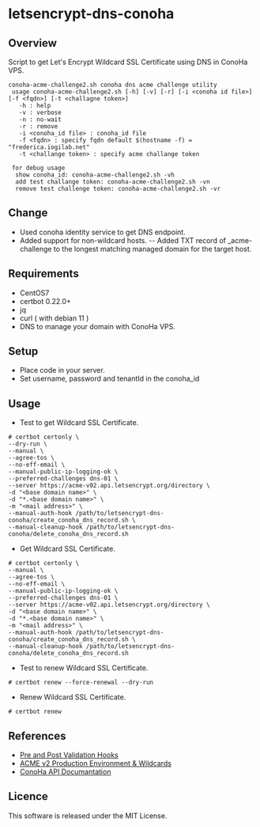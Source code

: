 # letsencrypt-dns-conoha

## Overview
Script to get Let's Encrypt Wildcard SSL Certificate using DNS in ConoHa VPS.

```
conoha-acme-challenge2.sh conoha dns acme challenge utility
 usage conoha-acme-challenge2.sh [-h] [-v] [-r] [-i <conoha id file>] [-f <fqdn>] [-t <challagne token>]
   -h : help
   -v : verbose
   -n : no-wait
   -r : remove
   -i <conoha_id file> : conoha_id file
   -f <fqdn> : specify fqdn default $(hostname -f) = "frederica.iogilab.net"
   -t <challange token> : specify acme challange token

 for debug usage
  show conoha_id: conoha-acme-challenge2.sh -vh
  add test challange token: conoha-acme-challenge2.sh -vn
  remove test challenge token: conoha-acme-challenge2.sh -vr
```

## Change
- Used conoha identity service to get DNS endpoint.
- Added support for non-wildcard hosts.
-- Added TXT record of _acme-challenge to the longest matching managed domain for the target host.

## Requirements
- CentOS7
- certbot 0.22.0+
- jq
- curl ( with debian 11 )
- DNS to manage your domain with ConoHa VPS.

## Setup
- Place code in your server.
- Set username, password and tenantId in the conoha_id

## Usage
- Test to get Wildcard SSL Certificate.
```
# certbot certonly \
--dry-run \
--manual \
--agree-tos \
--no-eff-email \
--manual-public-ip-logging-ok \
--preferred-challenges dns-01 \
--server https://acme-v02.api.letsencrypt.org/directory \
-d "<base domain name>" \
-d "*.<base domain name>" \
-m "<mail address>" \
--manual-auth-hook /path/to/letsencrypt-dns-conoha/create_conoha_dns_record.sh \
--manual-cleanup-hook /path/to/letsencrypt-dns-conoha/delete_conoha_dns_record.sh
```

- Get Wildcard SSL Certificate.
```
# certbot certonly \
--manual \
--agree-tos \
--no-eff-email \
--manual-public-ip-logging-ok \
--preferred-challenges dns-01 \
--server https://acme-v02.api.letsencrypt.org/directory \
-d "<base domain name>" \
-d "*.<base domain name>" \
-m "<mail address>" \
--manual-auth-hook /path/to/letsencrypt-dns-conoha/create_conoha_dns_record.sh \
--manual-cleanup-hook /path/to/letsencrypt-dns-conoha/delete_conoha_dns_record.sh
```

- Test to renew Wildcard SSL Certificate.
```
# certbot renew --force-renewal --dry-run
```

- Renew Wildcard SSL Certificate.
```
# certbot renew
```

## References
- [Pre and Post Validation Hooks](https://certbot.eff.org/docs/using.html#pre-and-post-validation-hooks)
- [ACME v2 Production Environment & Wildcards](https://community.letsencrypt.org/t/acme-v2-production-environment-wildcards/55578)
- [ConoHa API Documantation](https://www.conoha.jp/docs/)

## Licence
This software is released under the MIT License.
